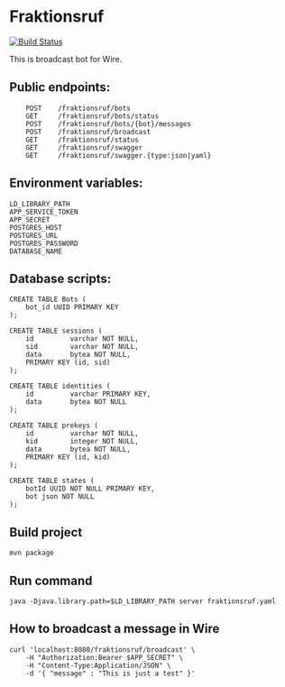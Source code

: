 # Fraktionsruf
[![Build Status](https://travis-ci.org/wireapp/fraktionsruf.svg?branch=master)](https://travis-ci.org/wireapp/fraktionsruf)

This is broadcast bot for Wire.

## Public endpoints:
```
    POST    /fraktionsruf/bots
    GET     /fraktionsruf/bots/status
    POST    /fraktionsruf/bots/{bot}/messages
    POST    /fraktionsruf/broadcast
    GET     /fraktionsruf/status
    GET     /fraktionsruf/swagger
    GET     /fraktionsruf/swagger.{type:json|yaml}
```

## Environment variables:
```
LD_LIBRARY_PATH
APP_SERVICE_TOKEN
APP_SECRET
POSTGRES_HOST
POSTGRES_URL
POSTGRES_PASSWORD
DATABASE_NAME
```

## Database scripts:
```
CREATE TABLE Bots (
    bot_id UUID PRIMARY KEY
);

CREATE TABLE sessions (
    id         varchar NOT NULL,
    sid        varchar NOT NULL,
    data       bytea NOT NULL,
    PRIMARY KEY (id, sid)
);

CREATE TABLE identities (
    id         varchar PRIMARY KEY,
    data       bytea NOT NULL
);

CREATE TABLE prekeys (
    id         varchar NOT NULL,
    kid        integer NOT NULL,
    data       bytea NOT NULL,
    PRIMARY KEY (id, kid)
);

CREATE TABLE states (
    botId UUID NOT NULL PRIMARY KEY,
    bot json NOT NULL
);
```

## Build project
`mvn package`

## Run command
`java -Djava.library.path=$LD_LIBRARY_PATH server fraktionsruf.yaml`

## How to broadcast a message in Wire
```
curl 'localhost:8080/fraktionsruf/broadcast' \
    -H "Authorization:Bearer $APP_SECRET" \
    -H "Content-Type:Application/JSON" \
    -d '{ "message" : "This is just a test" }'
```